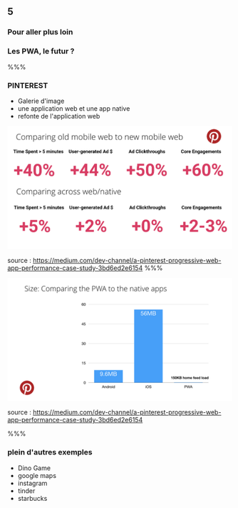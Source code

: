 <!-- .slide: data-background-image="images/pwa.png" data-background-size="600px" class="chapter" -->

## 5

### Pour aller plus loin

### Les PWA, le futur ?

%%%

<!-- .slide: data-background-image="images/logo-git.png" data-background-size="600px" class="slide" -->

### PINTEREST

- Galerie d'image
- une application web et une app native
- refonte de l'application web

<img src="images/pinterest.png" width="600px" />

source : https://medium.com/dev-channel/a-pinterest-progressive-web-app-performance-case-study-3bd6ed2e6154
%%%

<img src="images/pinterest2.png" width="600px" />

source : https://medium.com/dev-channel/a-pinterest-progressive-web-app-performance-case-study-3bd6ed2e6154

%%%

### plein d'autres exemples

<!-- .slide: data-background-image="images/logo-git.png" data-background-size="600px" class="slide" -->

- Dino Game
- google maps
- instagram
- tinder
- starbucks
